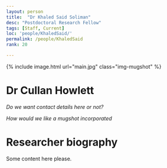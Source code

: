```yaml
---
layout: person
title:  "Dr Khaled Said Soliman"
desc: "Postdoctoral Research Fellow"
tags: [Staff, Current]
loc: 'people/KhaledSaid/'
permalink: /people/KhaledSaid
rank: 20

---
```

 
{% include image.html url="main.jpg" class="img-mugshot" %}

<div class="text-center" markdown="1">

# Dr Cullan Howlett


*Do we want contact details here or not?*

*How would we like a mugshot incorporated*

</div>
 
# Researcher biography

Some content here please.